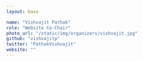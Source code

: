```yaml
---
layout: base

name: "Vishvajit Pathak"
role: "Website Co-Chair"
photo_url: "/static/img/organizers/vishvajit.jpg"
github: "vishvajitp"
twitter: "PathakVishvajit"
website: ""
---
```

